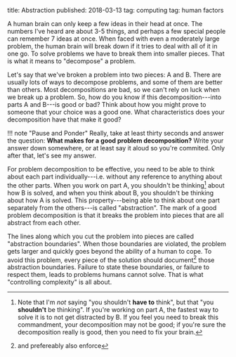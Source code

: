 title: Abstraction
published: 2018-03-13
tag: computing
tag: human factors

A human brain can only keep a few ideas in their head at once.
The numbers I've heard are about 3-5 things, and perhaps a few special people can remember 7 ideas at once.
When faced with even a moderately large problem, the human brain will break down if it tries to deal with all of it in one go.
To solve problems we have to break them into smaller pieces.
That is what it means to "decompose" a problem.

<!-- So far, this might seem extraordinarily basic, but let me ask you a question: -->
Let's say that we've broken a problem into two pieces: A and B.
There are usually lots of ways to decompose problems, and some of them are better than others.
Most decompositions are bad, so we can't rely on luck when we break up a problem.
So, how do you know if this decomposition---into parts A and B---is good or bad?
Think about how you might prove to someone that your choice was a good one.
What characteristics does your decomposition have that make it good?

!!! note "Pause and Ponder"
    Really, take at least thirty seconds and answer the question: **What makes for a good problem decomposition?**
    Write your answer down somewhere, or at least say it aloud so you're commited.
    Only after that, let's see my answer.

For problem decomposition to be effective, you need to be able to think about each part individually---i.e. without any reference to anything about the other parts.
When you work on part A, you shouldn't be thinking[^dontthink] about how B is solved, and when you think about B, you shouldn't be thinking about how A is solved.
This property---being able to think about one part separately from the others---is called "abstraction".
The mark of a good problem decomposition is that it breaks the problem into pieces that are all abstract from each other.

The lines along which you cut the problem into pieces are called "abstraction boundaries".
When those boundaries are violated, the problem gets larger and quickly goes beyond the ability of a human to cope.
To avoid this problem, every piece of the solution should document[^enforce] those abstraction boundaries.
Failure to state these boundaries, or failure to respect them, leads to problems humans cannot solve.
That is what "controlling complexity" is all about.


[^dontthink]: Note that I'm _not_ saying "you shouldn't **have to** think", but that "you **shouldn't** be thinking".
If you're working on part A, the fastest way to solve it is to not get distracted by B.
If you feel you need to break this commandment, your decomposition may not be good; if you're sure the decomposition really is good, then you need to fix your brain.

[^enforce]: and prefereably also enforce